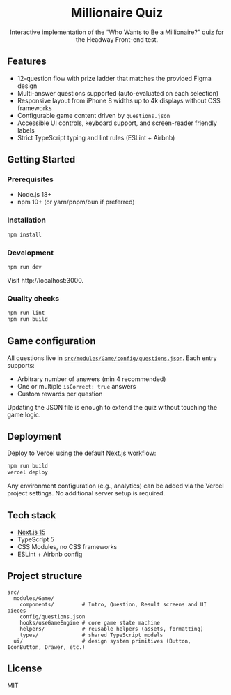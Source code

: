 <div align="center">

# Millionaire Quiz

Interactive implementation of the “Who Wants to Be a Millionaire?” quiz for the Headway Front-end test.

</div>

## Features

- 12-question flow with prize ladder that matches the provided Figma design
- Multi-answer questions supported (auto-evaluated on each selection)
- Responsive layout from iPhone 8 widths up to 4k displays without CSS frameworks
- Configurable game content driven by `questions.json`
- Accessible UI controls, keyboard support, and screen-reader friendly labels
- Strict TypeScript typing and lint rules (ESLint + Airbnb)

## Getting Started

### Prerequisites

- Node.js 18+
- npm 10+ (or yarn/pnpm/bun if preferred)

### Installation

```bash
npm install
```

### Development

```bash
npm run dev
```

Visit http://localhost:3000.

### Quality checks

```bash
npm run lint
npm run build
```

## Game configuration

All questions live in [`src/modules/Game/config/questions.json`](src/modules/Game/config/questions.json). Each entry supports:

- Arbitrary number of answers (min 4 recommended)
- One or multiple `isCorrect: true` answers
- Custom rewards per question

Updating the JSON file is enough to extend the quiz without touching the game logic.

## Deployment

Deploy to Vercel using the default Next.js workflow:

```bash
npm run build
vercel deploy
```

Any environment configuration (e.g., analytics) can be added via the Vercel project settings. No additional server setup is required.

## Tech stack

- [Next.js 15](https://nextjs.org/)
- TypeScript 5
- CSS Modules, no CSS frameworks
- ESLint + Airbnb config

## Project structure

```
src/
  modules/Game/
    components/         # Intro, Question, Result screens and UI pieces
    config/questions.json
    hooks/useGameEngine # core game state machine
    helpers/            # reusable helpers (assets, formatting)
    types/              # shared TypeScript models
  ui/                   # design system primitives (Button, IconButton, Drawer, etc.)
```

## License

MIT
